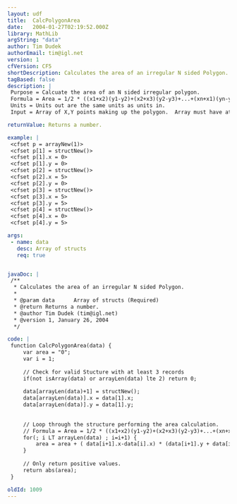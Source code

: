 ```yaml
---
layout: udf
title:  CalcPolygonArea
date:   2004-01-27T02:19:52.000Z
library: MathLib
argString: "data"
author: Tim Dudek
authorEmail: tim@igl.net
version: 1
cfVersion: CF5
shortDescription: Calculates the area of an irregular N sided Polygon.
tagBased: false
description: |
 Purpose = Calcuate the area of an N sided irregular polygon.
 Formula = Area = 1/2 * ((x1+x2)(y1-y2)+(x2+x3)(y2-y3)+...+(xn+x1)(yn-y1))
 Units = Units out are the same units as units in.
 Input = Array of X,Y points making up the polygon.  Array must have at least three items.

returnValue: Returns a number.

example: |
 <cfset p = arrayNew(1)>
 <cfset p[1] = structNew()>
 <cfset p[1].x = 0>
 <cfset p[1].y = 0>
 <cfset p[2] = structNew()>
 <cfset p[2].x = 5>
 <cfset p[2].y = 0>
 <cfset p[3] = structNew()>
 <cfset p[3].x = 5>
 <cfset p[3].y = 5>
 <cfset p[4] = structNew()>
 <cfset p[4].x = 0>
 <cfset p[4].y = 5>

args:
 - name: data
   desc: Array of structs
   req: true


javaDoc: |
 /**
  * Calculates the area of an irregular N sided Polygon.
  * 
  * @param data      Array of structs (Required)
  * @return Returns a number. 
  * @author Tim Dudek (tim@igl.net) 
  * @version 1, January 26, 2004 
  */

code: |
 function CalcPolygonArea(data) {
     var area = "0";
     var i = 1;
 
     // Check for valid Stucture with at least 3 records
     if(not isArray(data) or arrayLen(data) lte 2) return 0;
     
     data[arrayLen(data)+1] = structNew();
     data[arrayLen(data)].x = data[1].x;
     data[arrayLen(data)].y = data[1].y;
     
 
     // Loop through the structure performing the area calculation.
     // Formula = Area = 1/2 * ((x1+x2)(y1-y2)+(x2+x3)(y2-y3)+...+(xn+x1)(yn-y1))
     for(; i LT arrayLen(data) ; i=i+1) {
         area = area + ( data[i+1].x-data[i].x) * (data[i+1].y + data[i].y) / 2;
     }
     
     // Only return positive values.
     return abs(area);
 }

oldId: 1009
---
```


